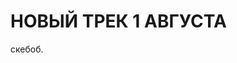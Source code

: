 <!DOCTYPE html>
<html>
<head>
  <meta charset="UTF-8">
  <title>новій трек</title>
</head>
<body>
  <h1>НОВЫЙ ТРЕК 1 АВГУСТА</h1>
  <p>скебоб.</p>
</body>
</html>
